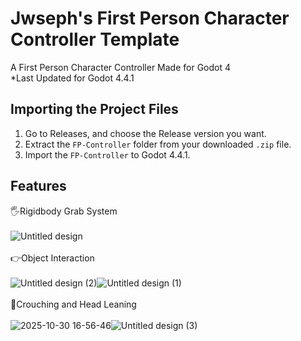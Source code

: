 
# Jwseph's First Person Character Controller Template

A First Person Character Controller Made for Godot 4<br>
*Last Updated for Godot 4.4.1 



## Importing the Project Files
1. Go to Releases, and choose the Release version you want.
2. Extract the ``FP-Controller`` folder from your downloaded ``.zip`` file. 
3. Import the ``FP-Controller`` to Godot 4.4.1.
    
## Features

🖐Rigidbody Grab System<br>
<br>
![Untitled design](https://github.com/user-attachments/assets/3ed72794-eb35-4610-8215-899e7e3a0aea)
<br>
<br>
👉Object Interaction<br>
<br>
![Untitled design (2)](https://github.com/user-attachments/assets/940b311f-6d1e-4366-b4c5-5cb4184a7858)![Untitled design (1)](https://github.com/user-attachments/assets/a7e6d57b-790f-424c-a20e-e4c9b967762d)
<br>
<br>
👀Crouching and Head Leaning<br>
<br>
![2025-10-30 16-56-46](https://github.com/user-attachments/assets/25721c89-5521-4c45-9890-60db1073846b)![Untitled design (3)](https://github.com/user-attachments/assets/7d21e07a-ae03-4188-8d79-a9cdc1cf3330)


